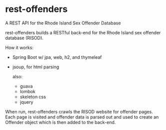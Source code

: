 # rest-offenders
A REST API for the Rhode Island Sex Offender Database

rest-offenders builds a RESTful back-end for the Rhode Island sex offender database (RISOD).

How it works:
- Spring Boot w/ jpa, web, h2, and thymeleaf
- jsoup, for html parsing

  also:
  - guava
  - lombok
  - skeleton css
  - jquery
  
When run, rest-offenders crawls the RISOD website for offender pages. Each page is visited and offender data is parsed out and used to create an Offender object which is then added to the back-end. 
